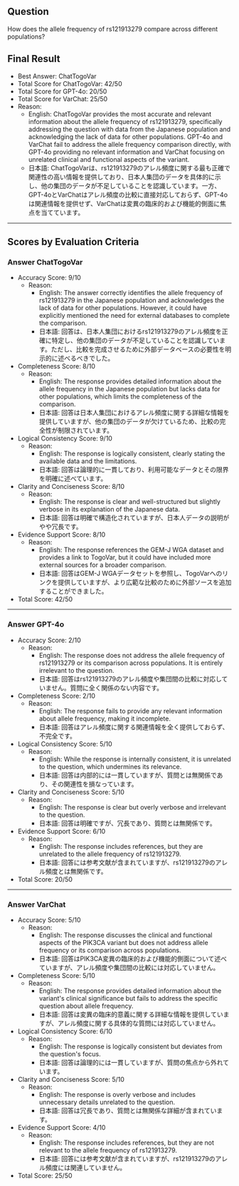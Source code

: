 ## Question

How does the allele frequency of rs121913279 compare across different populations?

## Final Result

- Best Answer: ChatTogoVar
- Total Score for ChatTogoVar: 42/50
- Total Score for GPT-4o: 20/50
- Total Score for VarChat: 25/50
- Reason:
  - English: ChatTogoVar provides the most accurate and relevant information about the allele frequency of rs121913279, specifically addressing the question with data from the Japanese population and acknowledging the lack of data for other populations. GPT-4o and VarChat fail to address the allele frequency comparison directly, with GPT-4o providing no relevant information and VarChat focusing on unrelated clinical and functional aspects of the variant.
  - 日本語: ChatTogoVarは、rs121913279のアレル頻度に関する最も正確で関連性の高い情報を提供しており、日本人集団のデータを具体的に示し、他の集団のデータが不足していることを認識しています。一方、GPT-4oとVarChatはアレル頻度の比較に直接対応しておらず、GPT-4oは関連情報を提供せず、VarChatは変異の臨床的および機能的側面に焦点を当てています。

---

## Scores by Evaluation Criteria

### Answer ChatTogoVar
- Accuracy Score: 9/10
  - Reason: 
    - English: The answer correctly identifies the allele frequency of rs121913279 in the Japanese population and acknowledges the lack of data for other populations. However, it could have explicitly mentioned the need for external databases to complete the comparison.
    - 日本語: 回答は、日本人集団におけるrs121913279のアレル頻度を正確に特定し、他の集団のデータが不足していることを認識しています。ただし、比較を完成させるために外部データベースの必要性を明示的に述べるべきでした。
- Completeness Score: 8/10
  - Reason: 
    - English: The response provides detailed information about the allele frequency in the Japanese population but lacks data for other populations, which limits the completeness of the comparison.
    - 日本語: 回答は日本人集団におけるアレル頻度に関する詳細な情報を提供していますが、他の集団のデータが欠けているため、比較の完全性が制限されています。
- Logical Consistency Score: 9/10
  - Reason: 
    - English: The response is logically consistent, clearly stating the available data and the limitations.
    - 日本語: 回答は論理的に一貫しており、利用可能なデータとその限界を明確に述べています。
- Clarity and Conciseness Score: 8/10
  - Reason: 
    - English: The response is clear and well-structured but slightly verbose in its explanation of the Japanese data.
    - 日本語: 回答は明確で構造化されていますが、日本人データの説明がやや冗長です。
- Evidence Support Score: 8/10
  - Reason: 
    - English: The response references the GEM-J WGA dataset and provides a link to TogoVar, but it could have included more external sources for a broader comparison.
    - 日本語: 回答はGEM-J WGAデータセットを参照し、TogoVarへのリンクを提供していますが、より広範な比較のために外部ソースを追加することができました。
- Total Score: 42/50

---

### Answer GPT-4o
- Accuracy Score: 2/10
  - Reason: 
    - English: The response does not address the allele frequency of rs121913279 or its comparison across populations. It is entirely irrelevant to the question.
    - 日本語: 回答はrs121913279のアレル頻度や集団間の比較に対応していません。質問に全く関係のない内容です。
- Completeness Score: 2/10
  - Reason: 
    - English: The response fails to provide any relevant information about allele frequency, making it incomplete.
    - 日本語: 回答はアレル頻度に関する関連情報を全く提供しておらず、不完全です。
- Logical Consistency Score: 5/10
  - Reason: 
    - English: While the response is internally consistent, it is unrelated to the question, which undermines its relevance.
    - 日本語: 回答は内部的には一貫していますが、質問とは無関係であり、その関連性を損なっています。
- Clarity and Conciseness Score: 5/10
  - Reason: 
    - English: The response is clear but overly verbose and irrelevant to the question.
    - 日本語: 回答は明確ですが、冗長であり、質問とは無関係です。
- Evidence Support Score: 6/10
  - Reason: 
    - English: The response includes references, but they are unrelated to the allele frequency of rs121913279.
    - 日本語: 回答には参考文献が含まれていますが、rs121913279のアレル頻度とは無関係です。
- Total Score: 20/50

---

### Answer VarChat
- Accuracy Score: 5/10
  - Reason: 
    - English: The response discusses the clinical and functional aspects of the PIK3CA variant but does not address allele frequency or its comparison across populations.
    - 日本語: 回答はPIK3CA変異の臨床的および機能的側面について述べていますが、アレル頻度や集団間の比較には対応していません。
- Completeness Score: 5/10
  - Reason: 
    - English: The response provides detailed information about the variant's clinical significance but fails to address the specific question about allele frequency.
    - 日本語: 回答は変異の臨床的意義に関する詳細な情報を提供していますが、アレル頻度に関する具体的な質問には対応していません。
- Logical Consistency Score: 6/10
  - Reason: 
    - English: The response is logically consistent but deviates from the question's focus.
    - 日本語: 回答は論理的には一貫していますが、質問の焦点から外れています。
- Clarity and Conciseness Score: 5/10
  - Reason: 
    - English: The response is overly verbose and includes unnecessary details unrelated to the question.
    - 日本語: 回答は冗長であり、質問とは無関係な詳細が含まれています。
- Evidence Support Score: 4/10
  - Reason: 
    - English: The response includes references, but they are not relevant to the allele frequency of rs121913279.
    - 日本語: 回答には参考文献が含まれていますが、rs121913279のアレル頻度には関連していません。
- Total Score: 25/50